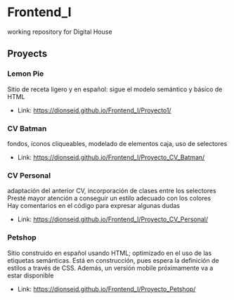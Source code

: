 # Frontend_I

working repository for Digital House

## Proyects

### Lemon Pie

Sitio de receta ligero y en español: sigue el modelo semántico y básico de HTML

- Link: https://dionseid.github.io/Frontend_I/Proyecto1/

### CV Batman

fondos, íconos cliqueables, modelado de elementos caja, uso de selectores

- Link: https://dionseid.github.io/Frontend_I/Proyecto_CV_Batman/

### CV Personal

adaptación del anterior CV, incorporación de clases entre los selectores<br>
Presté mayor atención a conseguir un estilo adecuado con los colores<br>
Hay comentarios en el código para expresar algunas dudas

- Link: https://dionseid.github.io/Frontend_I/Proyecto_CV_Personal/

### Petshop

Sitio construido en español usando HTML; optimizado en el uso de las etiquetas semánticas. Está en construcción, pues espera la definición de estilos a través de CSS. Además, un versión mobile próximamente va a estar disponible

- Link: https://dionseid.github.io/Frontend_I/Proyecto_Petshop/
